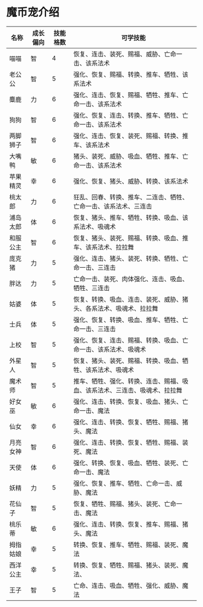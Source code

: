 # 魔币宠介绍

|名称|成长偏向|技能格数|可学技能|
|---|---|---|---|
|喵喵|智|4|恢复、连击、装死、赐福、威胁、亡命一击、该系法术|
|老公公|智|5|强化、恢复、赐福、转换、推车、牺牲、该系法术|
|麋鹿|力|6|强化、连击、恢复、赐福、牺牲、推车、亡命一击、该系法术|
|狗狗|智|6|强化、恢复、连击、转换、推车、牺牲、亡命一击、该系法术|
|两脚狮子|智|6|强化、连击、恢复、装死、赐福、转换、推车、该系法术|
|大嘴鸭|敏|6|猪头、装死、威胁、吸血、牺牲、推车、亡命一击、该系法术|
|苹果精灵|幸|6|强化、恢复、猪头、威胁、转换、该系法术|
|桃太郎|力|6|狂乱、回春、转换、推车、二连击、牺牲、亡命一击、该系法术、三连击|
|浦岛太郎|体|6|恢复、猪头、推车、牺牲、转换、吸血、该系法术、吸魂术|
|和服公主|智|6|恢复、猪头、装死、赐福、转换、吸血、推车、该系法术、拉拉舞|
|庞克猪|力|5|强化、连击、猪头、装死、转换、牺牲、亡命一击、三连击|
|胖达|力|5|亡命一击、装死、肉体强化、连击、吸血、牺牲、三连击|
|姑婆|体|5|恢复、转换、吸血、连击、装死、威胁、猪头、各系法术、吸魂术、拉拉舞|
|士兵|体|5|强化、恢复、转换、吸血、推车、牺牲、亡命一击、三连击|
|上校|智|5|强化、恢复、连击、赐福、转换、吸血、亡命一击、该系法术、吸魂术|
|外星人|智|5|恢复、猪头、装死、赐福、转换、吸血、牺牲、该系法术、吸魂术|
|魔术师|智|5|推车、牺牲、强化、转换、连击、赐福、吸血、该系法术、三连击、吸魂术、拉拉舞|
|好女巫|敏|6|强化、连击、转换、恢复、吸血、猪头、亡命一击、魔法|
|仙女|幸|6|强化、连击、转换、恢复、牺牲、赐福、猪头、魔法|
|月亮女神|智|6|强化、连击、转换、恢复、牺牲、赐福、装死、魔法|
|天使|体|6|强化、转换、恢复、吸血、牺牲、装死、亡命一击、魔法|
|妖精|力|5|强化、恢复、推车、牺牲、亡命一击、威胁、魔法|
|花仙子|智|5|恢复、牺牲、赐福、猪头、装死、亡命一击、魔法|
|桃乐蒂|敏|6|强化、连击、转换、恢复、推车、赐福、猪头、魔法|
|拇指姑娘|幸|5|转换、恢复、推车、牺牲、赐福、装死、魔法|
|西洋公主|幸|5|转换、恢复、牺牲、赐福、猪头、装死、魔法、|
|王子|智|5|亡命、连击、吸血、牺牲、强化、威胁、魔法|

